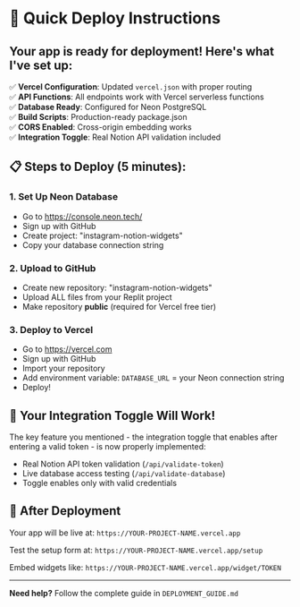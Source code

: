 # 🚀 Quick Deploy Instructions

## Your app is ready for deployment! Here's what I've set up:

✅ **Vercel Configuration**: Updated `vercel.json` with proper routing  
✅ **API Functions**: All endpoints work with Vercel serverless functions  
✅ **Database Ready**: Configured for Neon PostgreSQL  
✅ **Build Scripts**: Production-ready package.json  
✅ **CORS Enabled**: Cross-origin embedding works  
✅ **Integration Toggle**: Real Notion API validation included  

## 📋 Steps to Deploy (5 minutes):

### 1. Set Up Neon Database
- Go to https://console.neon.tech/
- Sign up with GitHub
- Create project: "instagram-notion-widgets"
- Copy your database connection string

### 2. Upload to GitHub
- Create new repository: "instagram-notion-widgets"  
- Upload ALL files from your Replit project
- Make repository **public** (required for Vercel free tier)

### 3. Deploy to Vercel
- Go to https://vercel.com
- Sign up with GitHub
- Import your repository
- Add environment variable: `DATABASE_URL` = your Neon connection string
- Deploy!

## 🎯 Your Integration Toggle Will Work!

The key feature you mentioned - the integration toggle that enables after entering a valid token - is now properly implemented:

- Real Notion API token validation (`/api/validate-token`)
- Live database access testing (`/api/validate-database`)
- Toggle enables only with valid credentials

## 🔗 After Deployment

Your app will be live at: `https://YOUR-PROJECT-NAME.vercel.app`

Test the setup form at: `https://YOUR-PROJECT-NAME.vercel.app/setup`

Embed widgets like: `https://YOUR-PROJECT-NAME.vercel.app/widget/TOKEN`

---

**Need help?** Follow the complete guide in `DEPLOYMENT_GUIDE.md`